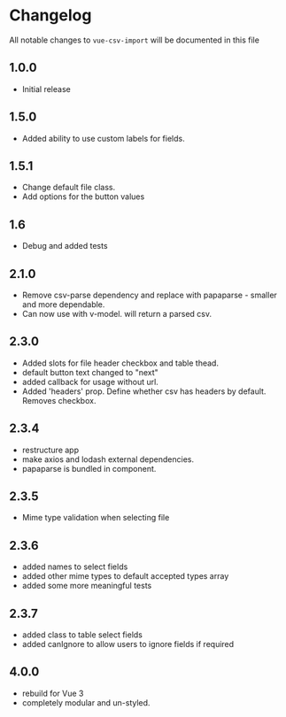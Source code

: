 # Changelog

All notable changes to `vue-csv-import` will be documented in this file

## 1.0.0

- Initial release

## 1.5.0

- Added ability to use custom labels for fields.

## 1.5.1

- Change default file class.
- Add options for the button values

## 1.6

- Debug and added tests

## 2.1.0

- Remove csv-parse dependency and replace with papaparse - smaller and more dependable.
- Can now use with v-model. will return a parsed csv.

## 2.3.0

- Added slots for file header checkbox and table thead.
- default button text changed to "next"
- added callback for usage without url.
- Added 'headers' prop. Define whether csv has headers by default. Removes checkbox.

## 2.3.4

- restructure app
- make axios and lodash external dependencies.
- papaparse is bundled in component.

## 2.3.5

- Mime type validation when selecting file

## 2.3.6

- added names to select fields
- added other mime types to default accepted types array
- added some more meaningful tests

## 2.3.7

- added class to table select fields
- added canIgnore to allow users to ignore fields if required

## 4.0.0

- rebuild for Vue 3
- completely modular and un-styled.
